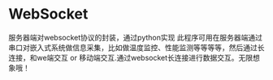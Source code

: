 # WebSocket
服务器端对websocket协议的封装，通过python实现
此程序可用在服务器端通过串口对嵌入式系统做信息采集，比如做温度监控、性能监测等等等等，然后通过长连接，和we端交互 or 移动端交互.通过websocket长连接进行数据交互。无限想象哦！
